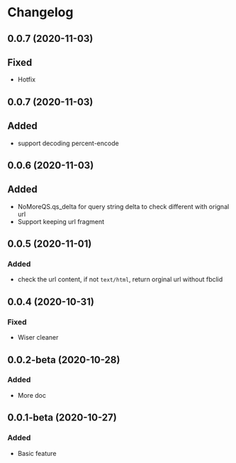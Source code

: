 # Changelog

## 0.0.7 (2020-11-03)
## Fixed
+ Hotfix

## 0.0.7 (2020-11-03)
## Added
+ support decoding percent-encode

## 0.0.6 (2020-11-03)
## Added
+ NoMoreQS.qs_delta for query string delta to check different with orignal url
+ Support keeping url fragment

## 0.0.5 (2020-11-01)
### Added
+ check the url content, if not `text/html`, return orginal url without fbclid

## 0.0.4 (2020-10-31)
### Fixed
+ Wiser cleaner

## 0.0.2-beta (2020-10-28)
### Added
+ More doc

## 0.0.1-beta (2020-10-27)

### Added
+ Basic feature